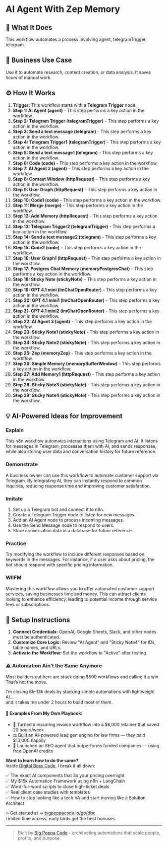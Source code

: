 # AI Agent With Zep Memory

## 🚀 What It Does
This workflow automates a process involving agent, telegramTrigger, telegram.

## 💼 Business Use Case
Use it to automate research, content creation, or data analysis. It saves hours of manual work.

## ⚙️ How It Works
1.  **Trigger:** This workflow starts with a **Telegram Trigger** node.
2. **Step 1: AI Agent (agent)** - This step performs a key action in the workflow.
3. **Step 2: Telegram Trigger (telegramTrigger)** - This step performs a key action in the workflow.
4. **Step 3: Send a text message (telegram)** - This step performs a key action in the workflow.
5. **Step 4: Telegram Trigger1 (telegramTrigger)** - This step performs a key action in the workflow.
6. **Step 5: Send a text message1 (telegram)** - This step performs a key action in the workflow.
7. **Step 6: Code (code)** - This step performs a key action in the workflow.
8. **Step 7: AI Agent 2 (agent)** - This step performs a key action in the workflow.
9. **Step 8: Context Window (httpRequest)** - This step performs a key action in the workflow.
10. **Step 9: User Graph (httpRequest)** - This step performs a key action in the workflow.
11. **Step 10: Code1 (code)** - This step performs a key action in the workflow.
12. **Step 11: Merge (merge)** - This step performs a key action in the workflow.
13. **Step 12: Add Memory (httpRequest)** - This step performs a key action in the workflow.
14. **Step 13: Telegram Trigger2 (telegramTrigger)** - This step performs a key action in the workflow.
15. **Step 14: Send a text message2 (telegram)** - This step performs a key action in the workflow.
16. **Step 15: Code2 (code)** - This step performs a key action in the workflow.
17. **Step 16: User Graph1 (httpRequest)** - This step performs a key action in the workflow.
18. **Step 17: Postgres Chat Memory (memoryPostgresChat)** - This step performs a key action in the workflow.
19. **Step 18: Sticky Note (stickyNote)** - This step performs a key action in the workflow.
20. **Step 19: GPT 4.1 mini (lmChatOpenRouter)** - This step performs a key action in the workflow.
21. **Step 20: GPT 4.1 mini1 (lmChatOpenRouter)** - This step performs a key action in the workflow.
22. **Step 21: GPT 4.1 mini2 (lmChatOpenRouter)** - This step performs a key action in the workflow.
23. **Step 22: AI Agent 3 (agent)** - This step performs a key action in the workflow.
24. **Step 23: Sticky Note1 (stickyNote)** - This step performs a key action in the workflow.
25. **Step 24: Sticky Note2 (stickyNote)** - This step performs a key action in the workflow.
26. **Step 25: Zep (memoryZep)** - This step performs a key action in the workflow.
27. **Step 26: Simple Memory (memoryBufferWindow)** - This step performs a key action in the workflow.
28. **Step 27: Add Memory1 (httpRequest)** - This step performs a key action in the workflow.
29. **Step 28: Sticky Note3 (stickyNote)** - This step performs a key action in the workflow.
30. **Step 29: Sticky Note4 (stickyNote)** - This step performs a key action in the workflow.

## 💡 AI-Powered Ideas for Improvement
### Explain
This n8n workflow automates interactions using Telegram and AI. It listens for messages in Telegram, processes them with AI, and sends responses, while also storing user data and conversation history for future reference.

### Demonstrate
A business owner can use this workflow to automate customer support via Telegram. By integrating AI, they can instantly respond to common inquiries, reducing response time and improving customer satisfaction.

### Imitate
1. Set up a Telegram bot and connect it to n8n.
2. Create a Telegram Trigger node to listen for new messages.
3. Add an AI Agent node to process incoming messages.
4. Use the Send Message node to respond to users.
5. Store conversation data in a database for future reference.

### Practice
Try modifying the workflow to include different responses based on keywords in the messages. For instance, if a user asks about pricing, the bot should respond with specific pricing information.

### WIIFM
Mastering this workflow allows you to offer automated customer support services, saving businesses time and money. This can attract clients looking to enhance efficiency, leading to potential income through service fees or subscriptions.

## 🔧 Setup Instructions
1. **Connect Credentials:** OpenAI, Google Sheets, Slack, and other nodes must be authenticated.
2. **Customize Core Logic:** Review "AI Agent" and "Sticky Note4" for IDs, table names, and URLs.
3. **Activate the Workflow:** Set the workflow to "Active" after testing.

### ⚠️ Automation Ain’t the Same Anymore

Most builders out here are stuck doing $500 workflows and calling it a win.  
That’s not the move.  

I'm closing $6k–$13k deals by stacking simple automations with lightweight AI...  
and it takes me under 2 hours to build most of them.

#### 🧠 Examples From My Own Playbook:
- 🔁 Turned a recurring invoice workflow into a $6,000 retainer that saved 20 hours/week  
- ⚖️ Built an AI-powered lead gen engine for law firms — they paid $13,000 happily  
- 🚀 Launched an SEO agent that outperforms funded companies — using free OpenAI credits  

**Want to learn how to do the same?**  
Inside [Digital Boss Code](https://bigpoppacode.io/go/dbc), I break it all down:

✅ The exact AI components that 3x your pricing overnight  
✅ My $15k Automation Framework using n8n + LangChain  
✅ Word-for-word scripts to close high-ticket deals  
✅ Real client case studies with templates  
✅ How to stop looking like a tech VA and start moving like a Solution Architect  

🔥 Get started at → [bigpoppacode.io/go/dbc](https://bigpoppacode.io/go/dbc)  
Limited time access, early birds get the best bonuses.

---
> Built by [Big Poppa Code](https://bigpoppacode.io) – architecting automations that scale people, profits, and purpose.
